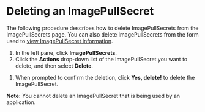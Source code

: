<!--?xml version="1.0" encoding="utf-8"?-->

# Deleting an ImagePullSecret

The following procedure describes how to delete ImagePullSecrets from the ImagePullSecrets page. You can also delete ImagePullSecrets from the form used to [view ImagePullSecret information](<Viewing ImagePullSecret Information.htm>).

1. In the left pane, click **ImagePullSecrets**.
2. Click the **Actions** drop-down list of the ImagePullSecret you want to delete, and then select **Delete**. 

<!-- -->

1. When prompted to confirm the deletion, click **Yes, delete!** to delete the ImagePullSecret.

<!-- -->

**Note:** You cannot delete an ImagePullSecret that is being used by an application.

